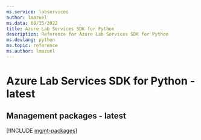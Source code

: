 ```yaml
---
ms.service: labservices
author: lmazuel
ms.data: 08/15/2022
title: Azure Lab Services SDK for Python
description: Reference for Azure Lab Services SDK for Python
ms.devlang: python
ms.topic: reference
ms.author: lmazuel
---
```

# Azure Lab Services SDK for Python - latest

## Management packages - latest
[!INCLUDE [mgmt-packages](lab-services-mgmt-index.md)]